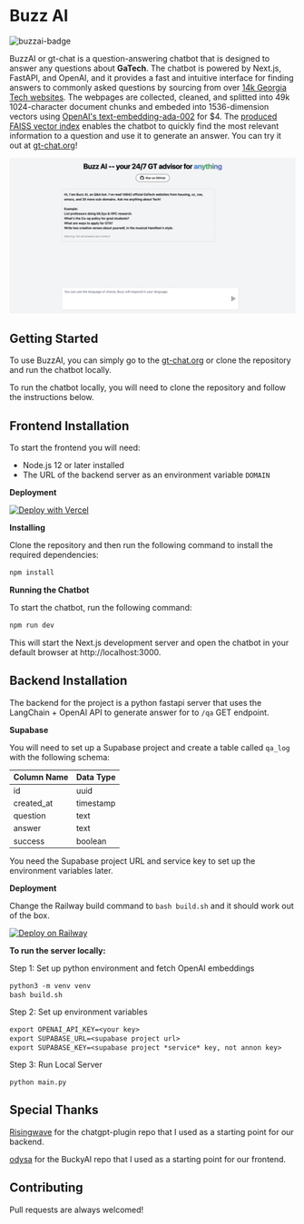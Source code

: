 # Buzz AI

![buzzai-badge](https://socialify.git.ci/hxu296/gt-chat/image?font=Inter&forks=1&issues=1&language=1&owner=1&pulls=1&stargazers=1&theme=Light)

BuzzAI or gt-chat is a question-answering chatbot that is designed to answer any questions about __GaTech__. The chatbot is powered by Next.js, FastAPI, and OpenAI, and it provides a fast and intuitive interface for finding answers to commonly asked questions by sourcing from over [14k Georgia Tech websites](./back/websites.txt). The webpages are collected, cleaned, and splitted into 49k 1024-character document chunks and embeded into 1536-dimension vectors using [OpenAI's text-embedding-ada-002](https://platform.openai.com/docs/guides/embeddings) for $4. The [produced FAISS vector index](https://drive.google.com/drive/folders/1HWqVTa3j8j427aTtAz9TlIBHhKFdQ4Ef?usp=sharing) enables the chatbot to quickly find the most relevant information to a question and use it to generate an answer.
You can try it out at [gt-chat.org](https://gt-chat.org)!

![Screenshot of BuzzAI](./assets/gt-chat.png)

## Getting Started

To use BuzzAI, you can simply go to the [gt-chat.org](https://gt-chat.org) or clone the repository and run the chatbot locally.

To run the chatbot locally, you will need to clone the repository and follow the instructions below.

## Frontend Installation
To start the frontend you will need:

- Node.js 12 or later installed
- The URL of the backend server as an environment variable `DOMAIN`

__Deployment__

[![Deploy with Vercel](https://vercel.com/button)](https://vercel.com/new/clone?repository-url=https%3A%2F%2Fgithub.com%2Fhxu296%2Fgt-chat)

__Installing__

Clone the repository and then run the following command to install the required dependencies:

```bash
npm install
```

__Running the Chatbot__

To start the chatbot, run the following command:

```bash
npm run dev
```

This will start the Next.js development server and open the chatbot in your default browser at http://localhost:3000.



## Backend Installation

The backend for the project is a python fastapi server that uses the LangChain + OpenAI API to generate answer for to `/qa` GET endpoint.

__Supabase__

You will need to set up a Supabase project and create a table called `qa_log` with the following schema:

| Column Name | Data Type |
| ----------- | --------- |
| id          | uuid      |
| created_at  | timestamp |
| question    | text      |
| answer      | text      |
| success     | boolean   |

You need the Supabase project URL and service key to set up the environment variables later.

__Deployment__

Change the Railway build command to `bash build.sh` and it should work out of the box.

[![Deploy on Railway](https://railway.app/button.svg)](https://railway.app/template/FZffm_?referralCode=wOsORh)

__To run the server locally:__

Step 1: Set up python environment and fetch OpenAI embeddings
```
python3 -m venv venv
bash build.sh
```

Step 2: Set up environment variables
```
export OPENAI_API_KEY=<your key>
export SUPABASE_URL=<supabase project url>
export SUPABASE_KEY=<supabase project *service* key, not annon key>
```

Step 3: Run Local Server
```
python main.py
```

## Special Thanks

[Risingwave](https://github.com/risingwavelabs/chatgpt-doc-plugin) for the chatgpt-plugin repo that I used as a starting point for our backend.


[odysa](https://github.com/odysa/buckyai) for the BuckyAI repo that I used as a starting point for our frontend.


## Contributing

Pull requests are always welcomed!